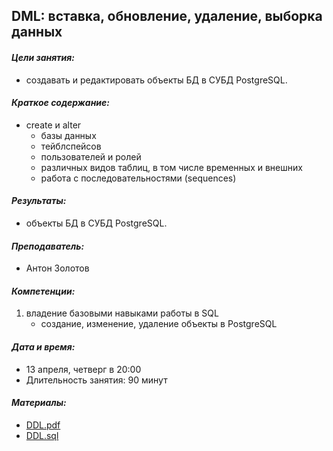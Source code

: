 ## **DML: вставка, обновление, удаление, выборка данных** ##


#### *Цели занятия:*
* создавать и редактировать объекты БД в СУБД PostgreSQL.


#### *Краткое содержание:*
- create и alter
  * базы данных  
  * тейблспейсов
  * пользователей и ролей
  * различных видов таблиц, в том числе временных и внешних
  * работа с последовательностями (sequences)


#### *Результаты:*
* объекты БД в СУБД PostgreSQL.


#### *Преподаватель:*
  * Антон Золотов


#### *Компетенции:*
1. владение базовыми навыками работы в SQL
   * создание, изменение, удаление объекты в PostgreSQL

#### *Дата и время:*
* 13 апреля, четверг в 20:00
* Длительность занятия: 90 минут


#### *Материалы:*
* [DDL.pdf](https://cdn.otus.ru/media/private/46/f1/DDL-223066-46f11c.pdf?hash=YbficGMpoMqWBePtlK-o8Q&expires=1681450456)
* [DDL.sql](https://cdn.otus.ru/media/private/50/aa/DDL-223066-50aa12.sql?hash=kUADEHOernCCG3J95lFeYg&expires=1681450456)
